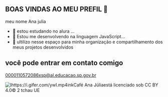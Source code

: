 ## BOAS VINDAS AO MEU PREFIL 👋

meu nome Ana julia

- 🔭 estou estudando no alura ...
- 🌱 Estou me desenvolvendo na linguagem JavaScript...
- 👯 ultilizo nesse espaço para minha organização e compartilhamento dos meus projetos desenvolvidos

## você pode entrar em contato comigo

0000110572086xsp@al.educacao.sp.gov.br

![lhttps://i.gifer.com/ywI.mp4ink](https://www.google.com/url?sa=i&url=https%3A%2F%2Fwww.techtudo.com.br%2Fnoticias%2F2016%2F07%2Fo-que-sao-gifs-3d.ghtml&psig=AOvVaw0SAkTqMf6OwNv-Cj3D6XHb&ust=1718459024576000&source=images&cd=vfe&opi=89978449&ved=0CBAQjRxqFwoTCJja98ub24YDFQAAAAAdAAAAABAE]([))Café Ana Júliaestá licenciado sob CC BY 4.0© 2 tchau UE 



